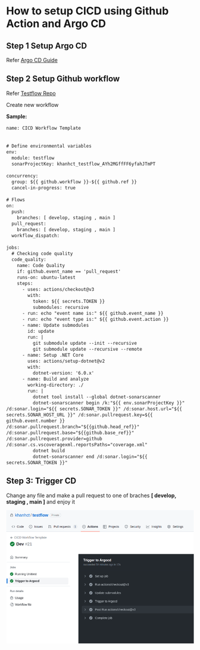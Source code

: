 # How to setup CICD using Github Action and Argo CD

## Step 1 Setup Argo CD
Refer [Argo CD Guide](./argocd/README.md)

## Step 2 Setup Github workflow

Refer [Testflow Repo](https://github.com/khanhct/testflow)
</br>

Create new workflow </br>

**Sample:**
```
name: CICD Workflow Template


# Define environmental variables
env: 
  module: testflow
  sonarProjectKey: khanhct_testflow_AYh2MGffFF6yfahJTmPT

concurrency:
  group: ${{ github.workflow }}-${{ github.ref }}
  cancel-in-progress: true

# Flows
on:
  push:
    branches: [ develop, staging , main ]
  pull_request:
    branches: [ develop, staging , main ]
  workflow_dispatch:

jobs:
  # Checking code quality
  code_quality:
    name: Code Quality
    if: github.event_name == 'pull_request'
    runs-on: ubuntu-latest
    steps:
      - uses: actions/checkout@v3
        with:
          token: ${{ secrets.TOKEN }}
          submodules: recursive
      - run: echo "event name is:" ${{ github.event_name }} 
      - run: echo "event type is:" ${{ github.event.action }} 
      - name: Update submodules
        id: update
        run: |
          git submodule update --init --recursive
          git submodule update --recursive --remote
      - name: Setup .NET Core
        uses: actions/setup-dotnet@v2
        with:
          dotnet-version: '6.0.x'
      - name: Build and analyze
        working-directory: ./
        run: |
          dotnet tool install --global dotnet-sonarscanner
          dotnet-sonarscanner begin /k:"${{ env.sonarProjectKey }}" /d:sonar.login="${{ secrets.SONAR_TOKEN }}" /d:sonar.host.url="${{ secrets.SONAR_HOST_URL }}" /d:sonar.pullrequest.key=${{ github.event.number }} /d:sonar.pullrequest.branch="${{github.head_ref}}" /d:sonar.pullrequest.base="${{github.base_ref}}" /d:sonar.pullrequest.provider=github /d:sonar.cs.vscoveragexml.reportsPaths="coverage.xml"
          dotnet build
          dotnet-sonarscanner end /d:sonar.login="${{ secrets.SONAR_TOKEN }}"
```

## Step 3: Trigger CD 
Change any file and make a pull request to one of braches **[ develop, staging , main ]** and enjoy it

![Github CI](./argocd/images/github_ci_trigger.png)